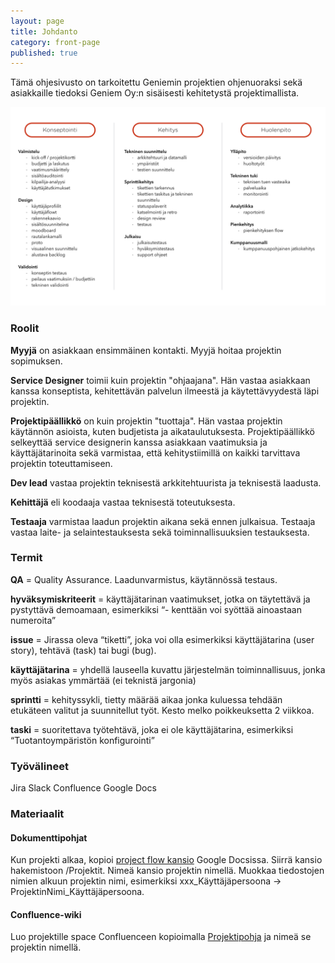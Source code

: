 ```yaml
---
layout: page
title: Johdanto
category: front-page
published: true
---
```


Tämä ohjesivusto on tarkoitettu Geniemin projektien ohjenuoraksi sekä asiakkaille tiedoksi Geniem Oy:n sisäisesti kehitetystä projektimallista.


![Project Flow](images/project-flow.png "Project Flow")


### Roolit

**Myyjä** on asiakkaan ensimmäinen kontakti. Myyjä hoitaa projektin sopimuksen.

**Service Designer** toimii kuin projektin "ohjaajana". Hän vastaa asiakkaan kanssa konseptista, kehitettävän palvelun ilmeestä ja käytettävyydestä läpi projektin.

**Projektipäällikkö** on kuin projektin "tuottaja". Hän vastaa projektin käytännön asioista, kuten budjetista ja aikataulutuksesta. Projektipäällikkö selkeyttää service designerin kanssa asiakkaan vaatimuksia ja käyttäjätarinoita sekä varmistaa, että kehitystiimillä on kaikki tarvittava projektin toteuttamiseen.

**Dev lead** vastaa projektin teknisestä arkkitehtuurista ja teknisestä laadusta.

**Kehittäjä** eli koodaaja vastaa teknisestä toteutuksesta.

**Testaaja** varmistaa laadun projektin aikana sekä ennen julkaisua. Testaaja vastaa laite- ja selaintestauksesta sekä toiminnallisuuksien testauksesta.

### Termit


**QA** = Quality Assurance. Laadunvarmistus, käytännössä testaus.


**hyväksymiskriteerit** = käyttäjätarinan vaatimukset, jotka on täytettävä ja pystyttävä demoamaan, esimerkiksi “- kenttään voi syöttää ainoastaan numeroita”

**issue** = Jirassa oleva “tiketti”, joka voi olla esimerkiksi käyttäjätarina (user story), tehtävä (task) tai bugi (bug).

**käyttäjätarina** = yhdellä lauseella kuvattu järjestelmän toiminnallisuus, jonka myös asiakas ymmärtää (ei teknistä jargonia)

**sprintti** = kehityssykli, tietty määrää aikaa jonka kuluessa tehdään etukäteen valitut ja suunnitellut työt. Kesto melko poikkeuksetta 2 viikkoa.

**taski** = suoritettava työtehtävä, joka ei ole käyttäjätarina, esimerkiksi “Tuotantoympäristön konfigurointi”

### Työvälineet

Jira
Slack
Confluence
Google Docs

### Materiaalit

#### Dokumenttipohjat

Kun projekti alkaa, kopioi [project flow kansio](https://drive.google.com/drive/u/0/folders/0B_OZw4sEmTtzRmJhc3M1UGEtdGM) Google Docsissa. Siirrä kansio hakemistoon /Projektit. Nimeä kansio projektin nimellä. Muokkaa tiedostojen nimien alkuun projektin nimi, esimerkiksi xxx_Käyttäjäpersoona -> ProjektinNimi_Käyttäjäpersoona.

#### Confluence-wiki

Luo projektille space Confluenceen kopioimalla [Projektipohja](https://geniem.atlassian.net/wiki/spaces/PROJA/overview) ja nimeä se projektin nimellä. 


